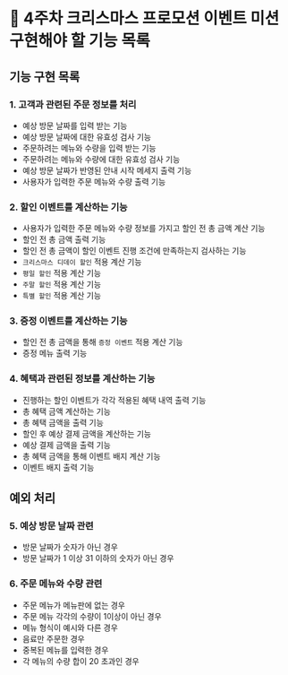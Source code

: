 # 🎄 4주차 크리스마스 프로모션 이벤트 미션 구현해야 할 기능 목록

## 기능 구현 목록

### 1. 고객과 관련된 주문 정보를 처리

- 예상 방문 날짜를 입력 받는 기능
- 예상 방문 날짜에 대한 유효성 검사 기능
- 주문하려는 메뉴와 수량을 입력 받는 기능
- 주문하려는 메뉴와 수량에 대한 유효성 검사 기능
- 예상 방문 날짜가 반영된 안내 시작 메세지 출력 기능
- 사용자가 입력한 주문 메뉴와 수량 출력 기능

### 2. 할인 이벤트를 계산하는 기능

- 사용자가 입력한 주문 메뉴와 수량 정보를 가지고 할인 전 총 금액 계산 기능
- 할인 전 총 금액 출력 기능
- 할인 전 총 금액이 할인 이벤트 진행 조건에 만족하는지 검사하는 기능
- ``크리스마스 디데이 할인`` 적용 계산 기능
- ``평일 할인`` 적용 계산 기능
- ``주말 할인`` 적용 계산 기능
- ``특별 할인`` 적용 계산 기능

### 3. 증정 이벤트를 계산하는 기능

- 할인 전 총 금액을 통해 ``증정 이벤트`` 적용 계산 기능
- 증정 메뉴 출력 기능

### 4. 혜택과 관련된 정보를 계산하는 기능

- 진행하는 할인 이벤트가 각각 적용된 혜택 내역 출력 기능
- 총 혜택 금액 계산하는 기능
- 총 혜택 금액을 출력 기능
- 할인 후 예상 결제 금액을 계산하는 기능
- 예상 결제 금액을 출력 기능
- 총 혜택 금액을 통해 이벤트 배지 계산 기능
- 이벤트 배지 출력 기능

## 예외 처리

### 5. 예상 방문 날짜 관련

- 방문 날짜가 숫자가 아닌 경우
- 방문 날짜가 1 이상 31 이하의 숫자가 아닌 경우

### 6. 주문 메뉴와 수량 관련

- 주문 메뉴가 메뉴판에 없는 경우
- 주문 메뉴 각각의 수량이 1이상이 아닌 경우
- 메뉴 형식이 예시와 다른 경우
- 음료만 주문한 경우
- 중복된 메뉴를 입력한 경우
- 각 메뉴의 수량 합이 20 초과인 경우